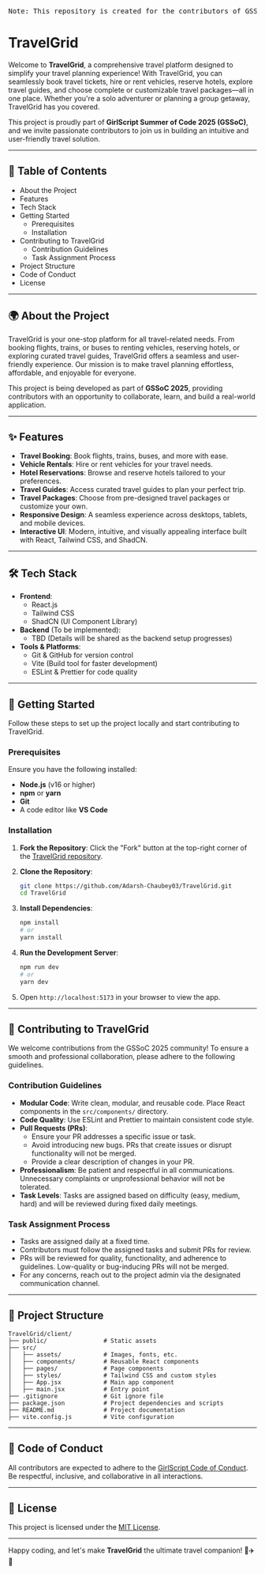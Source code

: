 <pre>Note: This repository is created for the contributors of GSSoC'25</pre> 
# TravelGrid

Welcome to **TravelGrid**, a comprehensive travel platform designed to simplify your travel planning experience! With TravelGrid, you can seamlessly book travel tickets, hire or rent vehicles, reserve hotels, explore travel guides, and choose complete or customizable travel packages—all in one place. Whether you're a solo adventurer or planning a group getaway, TravelGrid has you covered.

This project is proudly part of **GirlScript Summer of Code 2025 (GSSoC)**, and we invite passionate contributors to join us in building an intuitive and user-friendly travel solution.

---

## 📖 Table of Contents

- About the Project
- Features
- Tech Stack
- Getting Started
  - Prerequisites
  - Installation
- Contributing to TravelGrid
  - Contribution Guidelines
  - Task Assignment Process
- Project Structure
- Code of Conduct
- License

---

## 🌍 About the Project

TravelGrid is your one-stop platform for all travel-related needs. From booking flights, trains, or buses to renting vehicles, reserving hotels, or exploring curated travel guides, TravelGrid offers a seamless and user-friendly experience. Our mission is to make travel planning effortless, affordable, and enjoyable for everyone.

This project is being developed as part of **GSSoC 2025**, providing contributors with an opportunity to collaborate, learn, and build a real-world application.

---

## ✨ Features

- **Travel Booking**: Book flights, trains, buses, and more with ease.
- **Vehicle Rentals**: Hire or rent vehicles for your travel needs.
- **Hotel Reservations**: Browse and reserve hotels tailored to your preferences.
- **Travel Guides**: Access curated travel guides to plan your perfect trip.
- **Travel Packages**: Choose from pre-designed travel packages or customize your own.
- **Responsive Design**: A seamless experience across desktops, tablets, and mobile devices.
- **Interactive UI**: Modern, intuitive, and visually appealing interface built with React, Tailwind CSS, and ShadCN.

---

## 🛠 Tech Stack

- **Frontend**:
  - React.js
  - Tailwind CSS
  - ShadCN (UI Component Library)
- **Backend** (To be implemented):
  - TBD (Details will be shared as the backend setup progresses)
- **Tools & Platforms**:
  - Git & GitHub for version control
  - Vite (Build tool for faster development)
  - ESLint & Prettier for code quality

---

## 🚀 Getting Started

Follow these steps to set up the project locally and start contributing to TravelGrid.

### Prerequisites

Ensure you have the following installed:

- **Node.js** (v16 or higher)
- **npm** or **yarn**
- **Git**
- A code editor like **VS Code**

### Installation

1. **Fork the Repository**: Click the "Fork" button at the top-right corner of the [TravelGrid repository](https://github.com/Adarsh-Chaubey03/TravelGrid).

2. **Clone the Repository**:

   ```bash
   git clone https://github.com/Adarsh-Chaubey03/TravelGrid.git
   cd TravelGrid
   ```

3. **Install Dependencies**:

   ```bash
   npm install
   # or
   yarn install
   ```

4. **Run the Development Server**:

   ```bash
   npm run dev
   # or
   yarn dev
   ```

5. Open `http://localhost:5173` in your browser to view the app.

---

## 🤝 Contributing to TravelGrid

We welcome contributions from the GSSoC 2025 community! To ensure a smooth and professional collaboration, please adhere to the following guidelines.

### Contribution Guidelines

- **Modular Code**: Write clean, modular, and reusable code. Place React components in the `src/components/` directory.
- **Code Quality**: Use ESLint and Prettier to maintain consistent code style.
- **Pull Requests (PRs)**:
  - Ensure your PR addresses a specific issue or task.
  - Avoid introducing new bugs. PRs that create issues or disrupt functionality will not be merged.
  - Provide a clear description of changes in your PR.
- **Professionalism**: Be patient and respectful in all communications. Unnecessary complaints or unprofessional behavior will not be tolerated.
- **Task Levels**: Tasks are assigned based on difficulty (easy, medium, hard) and will be reviewed during fixed daily meetings.

### Task Assignment Process

- Tasks are assigned daily at a fixed time.
- Contributors must follow the assigned tasks and submit PRs for review.
- PRs will be reviewed for quality, functionality, and adherence to guidelines. Low-quality or bug-inducing PRs will not be merged.
- For any concerns, reach out to the project admin via the designated communication channel.

---

## 📂 Project Structure

```plaintext
TravelGrid/client/
├── public/                # Static assets
├── src/
│   ├── assets/            # Images, fonts, etc.
│   ├── components/        # Reusable React components
│   ├── pages/             # Page components
│   ├── styles/            # Tailwind CSS and custom styles
│   ├── App.jsx            # Main app component
│   ├── main.jsx           # Entry point
├── .gitignore             # Git ignore file
├── package.json           # Project dependencies and scripts
├── README.md              # Project documentation
├── vite.config.js         # Vite configuration
```

---

## 📜 Code of Conduct

All contributors are expected to adhere to the [GirlScript Code of Conduct](https://github.com/Adarsh-Chaubey03/TravelGrid/edit/main/README.md). Be respectful, inclusive, and collaborative in all interactions.

---

## 📄 License

This project is licensed under the [MIT License](LICENSE).

---



Happy coding, and let's make **TravelGrid** the ultimate travel companion! 🚗✈️🏨
